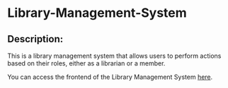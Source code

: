 # Library-Management-System

## Description:
This is a library management system that allows users to perform actions based on their roles, either as a librarian or a member.

You can access the frontend of the Library Management System [here](https://librarymanagementsystemsancharisen.netlify.app/).

